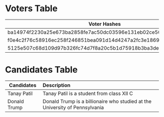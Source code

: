 # Voters Table


| Voter Hashes                                                     |
| ---------------------------------------------------------------- |
| ba14974f2230a25e673ba2858fe7ac50dc03596e131eb02ce5032f279f4d3656 |
| f0e4c2f76c58916ec258f246851bea091d14d4247a2fc3e18694461b1816e13b |
| 5125e507c68d109d97b326fc74d7f8a20c5b1d75918b3ba3de777eb6a13482a8 |






# Candidates Table


| Candidates     | Description                                        |
| -------------- |:-------------------------------------------------- |
| Tanay Patil | Tanay Patil is a student from class XII C |
| Donald Trump   | Donald Trump is a billionaire who studied at the University of Pennsylvania |
